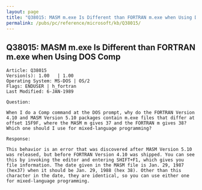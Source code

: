 ```yaml
---
layout: page
title: "Q38015: MASM m.exe Is Different than FORTRAN m.exe when Using DOS Comp"
permalink: /pubs/pc/reference/microsoft/kb/Q38015/
---
```


## Q38015: MASM m.exe Is Different than FORTRAN m.exe when Using DOS Comp

	Article: Q38015
	Version(s): 1.00   | 1.00
	Operating System: MS-DOS | OS/2
	Flags: ENDUSER | h_fortran
	Last Modified: 6-JAN-1989
	
	Question:
	
	When I do a Comp command at the DOS prompt, why do the FORTRAN Version
	4.10 and MASM Version 5.10 packages contain m.exe files that differ at
	offset 15F9F, where the MASM m gives 37 and the FORTRAN m gives 38?
	Which one should I use for mixed-language programming?
	
	Response:
	
	This behavior is an error that was discovered after MASM Version 5.10
	was released, but before FORTRAN Version 4.10 was shipped. You can see
	this by invoking the editor and entering SHIFT+F1, which gives you
	file information. The date given in the MASM file is Jan. 29, 1987
	(hex37) when it should be Jan. 29, 1988 (hex 38). Other than this
	character in the date, they are identical, so you can use either one
	for mixed-language programming.
